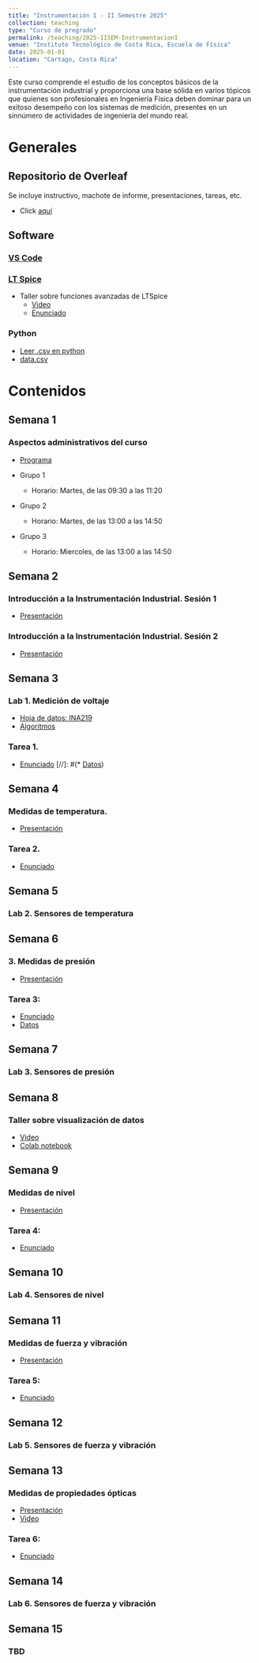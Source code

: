 ```yaml
---
title: "Instrumentación I - II Semestre 2025"
collection: teaching
type: "Curso de pregrado"
permalink: /teaching/2025-IISEM-InstrumentacionI
venue: "Instituto Tecnológico de Costa Rica, Escuela de Física"
date: 2025-01-01
location: "Cartago, Costa Rica"
---
```

Este curso comprende el estudio de los conceptos básicos de la instrumentación industrial y proporciona una base sólida en varios tópicos que quienes son profesionales en Ingeniería Física deben dominar para un exitoso desempeño con los sistemas de medición, presentes en un sinnúmero de actividades de ingeniería del mundo real.

# Generales
## Repositorio de Overleaf
Se incluye instructivo, machote de informe, presentaciones, tareas, etc. 
* Click [aquí](https://www.overleaf.com/read/zjkbkmvfnrcc)

## Software

### [VS Code](https://code.visualstudio.com/download)
### [LT Spice](https://www.analog.com/en/design-center/design-tools-and-calculators/ltspice-simulator.html)
* Taller sobre funciones avanzadas de LTSpice
   * [Video](https://www.youtube.com/watch?v=zHD7Y2LBVH0)
   * [Enunciado](https://estudianteccr-my.sharepoint.com/:b:/g/personal/prof_juan_rojas_estudiantec_cr/EfXS7vWKRZdGuhqq1opP8FEBYMEAtVKjedhkPwLMo09v0Q?e=YjHzTk)
   
### Python
* [Leer .csv en python](https://colab.research.google.com/drive/1YVJyWnTlSJ3F9WBlO-NQANxnusqROjwX?usp=sharing)
* [data.csv](https://estudianteccr-my.sharepoint.com/:u:/g/personal/prof_juan_rojas_estudiantec_cr/ET9qN1KRqj5Eq4c7srjrPkIB2AyT9_MevsOqnhR0aFeE8w?e=2PGylx)
   
# Contenidos

## Semana 1
### Aspectos administrativos del curso
* [Programa](https://estudianteccr-my.sharepoint.com/:b:/g/personal/prof_juan_rojas_estudiantec_cr/EQVFkz82K1lHmOT_3umZ4XsBtAgky_hNbrUIx1mNGu154g?e=bq4KkL)

* Grupo 1
   * Horario: Martes, de las 09:30 a las 11:20
* Grupo 2
   * Horario: Martes, de las 13:00 a las 14:50
* Grupo 3
   * Horario: Miercoles, de las 13:00 a las 14:50

## Semana 2
### Introducción a la Instrumentación Industrial. Sesión 1
* [Presentación](https://estudianteccr-my.sharepoint.com/:b:/g/personal/prof_juan_rojas_estudiantec_cr/EQdAJYjvaEhMroNYkio9ku4BEX20iHap58oArHoGIT5gXw?e=bZzgfh)

### Introducción a la Instrumentación Industrial. Sesión 2
* [Presentación](https://estudianteccr-my.sharepoint.com/:b:/g/personal/prof_juan_rojas_estudiantec_cr/Ec5JXy17Q5FAkW60xv15trIBdjdaG3Fd-XEphw109JX96w?e=3kF7yh)

## Semana 3

### Lab 1. Medición de voltaje
* [Hoja de datos: INA219](https://www.ti.com/lit/ds/symlink/ina219.pdf)
* [Algoritmos](https://github.com/juanjorojash/instrumentacion_I/tree/master/algoritmos/L01)

### Tarea 1. 
* [Enunciado](https://estudianteccr-my.sharepoint.com/:b:/g/personal/prof_juan_rojas_estudiantec_cr/EUqIVmje6itFozSxAuQR-8ABA0w8OqvgGvdAClBRB-T72Q?e=L0qkLj)
[//]: #(* [Datos](https://estudianteccr-my.sharepoint.com/:x:/g/personal/prof_juan_rojas_estudiantec_cr/EdPgXIwyTmhMgulR94-n6JUBvSWLipoVPb18x3d9gS7syg?e=nHJdWq))

## Semana 4

### Medidas de temperatura.
* [Presentación](https://estudianteccr-my.sharepoint.com/:b:/g/personal/prof_juan_rojas_estudiantec_cr/Ed88IgFv1JJFlF11Ptvp-B8B1a-PYg_5mOA5Fd1NSwKdOw?e=o8fkjY)

### Tarea 2. 
* [Enunciado](https://estudianteccr-my.sharepoint.com/:b:/g/personal/prof_juan_rojas_estudiantec_cr/EYwKHsRoPglMkMnXzDuFH2YBhzGzAtbqLTMPM5ecHEor6g?e=Y4PeTW)

## Semana 5

### Lab 2. Sensores de temperatura

## Semana 6

### 3. Medidas de presión
* [Presentación](https://estudianteccr-my.sharepoint.com/:b:/g/personal/prof_juan_rojas_estudiantec_cr/EfRyAQhsU4dAjSUAWhamDVoBM6l8ClwSxgoweDSb746LpA?e=XgCYad)

### Tarea 3: 
* [Enunciado](https://estudianteccr-my.sharepoint.com/:b:/g/personal/prof_juan_rojas_estudiantec_cr/Ec6DSOSBAGVBgWcqJp7HDWQBp2uZwC1XzToAE_DlQVx44A?e=PAOIQd)
* [Datos](https://estudianteccr-my.sharepoint.com/:u:/g/personal/prof_juan_rojas_estudiantec_cr/ES5u-pJPlFNBnMxKUXgPvi0B6mYtfNTDfYd4Du76JagNqA?e=5g6mPB)

## Semana 7

### Lab 3. Sensores de presión

## Semana 8

### Taller sobre visualización de datos

* [Video](https://www.youtube.com/watch?v=0K3tuhN1rJE&t=12s)
* [Colab notebook](https://colab.research.google.com/drive/1haYercJg4Ate2mbFjbSG0pPVMjEMOTsx?usp=sharing)

## Semana 9

### Medidas de nivel
* [Presentación](https://estudianteccr-my.sharepoint.com/:b:/g/personal/prof_juan_rojas_estudiantec_cr/EXYwHhL0y1xNnX3zOtBfaw0BHq6fZdA72Si6iXUrVGk3aA?e=Qxoi9L)

### Tarea 4: 
* [Enunciado](https://estudianteccr-my.sharepoint.com/:b:/g/personal/prof_juan_rojas_estudiantec_cr/EVWTrQYTWAZJj9ArW29HPOUBS_RqVoTUMsjnaooZWMHeow?e=wlSvG3)

## Semana 10

### Lab 4. Sensores de nivel

## Semana 11

### Medidas de fuerza y vibración
* [Presentación](https://estudianteccr-my.sharepoint.com/:b:/g/personal/prof_juan_rojas_estudiantec_cr/EY7NwfFrki5Mmx0ZfizG2cIBfUeB2jGVdrgTYNzII3QM6g?e=piuC56)

### Tarea 5: 
* [Enunciado](https://estudianteccr-my.sharepoint.com/:b:/g/personal/prof_juan_rojas_estudiantec_cr/ETqIF_VW_hxIjYTjjOebjg4B5rrl3iWz9SefTHgDDFkZkw?e=os6cOp)

## Semana 12

### Lab 5. Sensores de fuerza y vibración

## Semana 13

### Medidas de propiedades ópticas 
* [Presentación](https://estudianteccr-my.sharepoint.com/:b:/g/personal/prof_juan_rojas_estudiantec_cr/EWGH3s_jMNZHiMZ7t-FXzxcB7gdJl5j0RAHLHPcy2DbNNg?e=EdZXf9)
* [Video](https://estudianteccr.sharepoint.com/:v:/s/IIS-2021-InstrumentacinI/EY8vgQxjVpVBuShmy3uHs6kBHgFM2bQuhFhaEi96BNKCyQ?e=ovfBXq)

### Tarea 6: 
* [Enunciado](https://estudianteccr-my.sharepoint.com/:b:/g/personal/prof_juan_rojas_estudiantec_cr/EV7n37iejB5DviOEq5QT_30B9-FejHRtQOklDrIyStvIKg?e=tOYXJr)

## Semana 14

### Lab 6. Sensores de fuerza y vibración

## Semana 15

### TBD